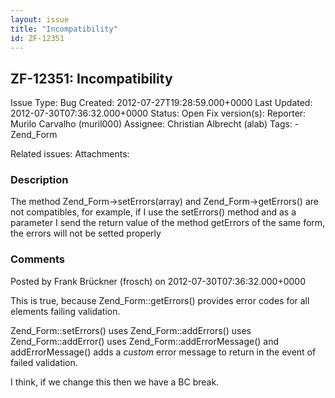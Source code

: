 ```yaml
---
layout: issue
title: "Incompatibility"
id: ZF-12351
---
```


ZF-12351: Incompatibility
-------------------------

 Issue Type: Bug Created: 2012-07-27T19:28:59.000+0000 Last Updated: 2012-07-30T07:36:32.000+0000 Status: Open Fix version(s): 
 Reporter:  Murilo Carvalho (muril000)  Assignee:  Christian Albrecht (alab)  Tags: - Zend\_Form
 
 Related issues: 
 Attachments: 
### Description

The method Zend\_Form->setErrors(array) and Zend\_Form->getErrors() are not compatibles, for example, if I use the setErrors() method and as a parameter I send the return value of the method getErrors of the same form, the errors will not be setted properly

 

 

### Comments

Posted by Frank Brückner (frosch) on 2012-07-30T07:36:32.000+0000

This is true, because Zend\_Form::getErrors() provides error codes for all elements failing validation.

Zend\_Form::setErrors() uses Zend\_Form::addErrors() uses Zend\_Form::addError() uses Zend\_Form::addErrorMessage() and addErrorMessage() adds a _custom_ error message to return in the event of failed validation.

I think, if we change this then we have a BC break.

 

 